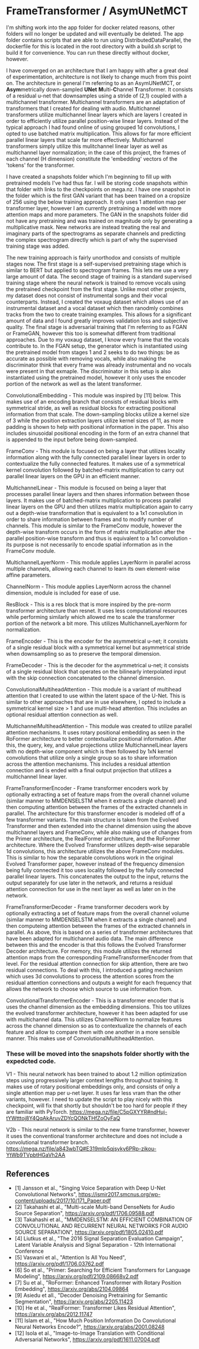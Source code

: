 # FrameTransformer / AsymUNetMCT

I'm shifting work into the app folder for docker related reasons, other folders will no longer be updated and will eventually be deleted. The app folder contains scripts that are able to run using DistributedDataParallel, the dockerfile for this is located in the root directory with a build.sh script to build it for convenience. You can run these directly without docker, however.

I have converged on an architecture that I am happy with after a great deal of experimentation, architecture is not likely to change much from this point on. The architecture in general I'm referring to as an AsymUNetMCT, or **Asym**metrically down-sampled **UNet** **M**ulti-**C**hannel **T**ransformer. It consists of a residual u-net that downsamples using a stride of (2,1) coupled with a multichannel transformer. Multichannel transformers are an adaptation of transformers that I created for dealing with audio. Multichannel transformers utilize multichannel linear layers which are layers I created in order to efficiently utilize parallel position-wise linear layers. Instead of the typical approach I had found online of using grouped 1d convolutions, I opted to use batched matrix multiplication. This allows for far more efficient parallel linear layers that scale far more effectively. Multichannel transformers simply utilize this mulitchannel linear layer as well as multichannel layer normalization; in the case of this project, the frames of each channel (H dimension) constitute the 'embedding' vectors of the 'tokens' for the transformer.

I have created a snapshots folder which I'm beginning to fill up with pretrained models I've had thus far. I will be storing code snapshots within that folder with links to the checkpoints on mega.nz. I have one snapshot in the folder which is the first GAN variant that has been trained on a cropsize of 256 using the below training approach. It only uses 1 attention map per transformer layer, however I am currently pretraining a model with more attention maps and more parameters. The GAN in the snapshots folder did not have any pretraining and was trained on magnitude only by generating a multiplicative mask. New networks are instead treating the real and imaginary parts of the spectrograms as separate channels and predicting the complex spectrogram directly which is part of why the supervised training stage was added.

The new training approach is fairly unorthodox and consists of multiple stages now. The first stage is a self-supervised pretraining stage which is similar to BERT but applied to spectrogram frames. This lets me use a very large amount of data. The second stage of training is a standard supervised training stage where the neural network is trained to remove vocals using the pretrained checkpoint from the first stage. Unlike most other projects, my dataset does not consist of instrumental songs and their vocal counterparts. Instead, I created the voxaug dataset which allows use of an instrumental dataset and a vocal dataset which then ranodmly combines tracks from the two to create training examples. This allows for a significant amount of data and I found greatly improves validation loss and subjective quality. The final stage is adversarial training that I'm referring to as FGAN or FrameGAN, however this too is somewhat different from traditional approaches. Due to my voxaug dataset, I know every frame that the vocals contribute to. In the FGAN setup, the generator which is instantiated using the pretrained model from stages 1 and 2 seeks to do two things: be as accurate as possible with removing vocals, while also making the discriminator think that every frame was already instrumental and no vocals were present in that exmaple. The discriminator in this setup is also instantiated using the pretrained model, however it only uses the encoder portion of the network as well as the latent transformer. 

ConvolutionalEmbedding - This module was inspired by [11] below. This makes use of an encoding branch that consists of residual blocks with symmetrical stride, as well as residual blocks for extracting positional information from that scale. The down-sampling blocks utilize a kernel size of 3 while the position extraction layers utilize kernel sizes of 11, as more padding is shown to help with positional information in the paper. This also includes sinusoidal positional encoding in the form of an extra channel that is appended to the input before being down-sampled.

FrameConv - This module is focused on being a layer that utilizes locality information along with the fully connected parallel linear layers in order to contextualize the fully connected features. It makes use of a symmetrical kernel convolution followed by batched-matrix multiplication to carry out parallel linear layers on the GPU in an efficient manner.

MultichannelLinear - This module is focused on being a layer that processes parallel linear layers and then shares information between those layers. It makes use of batched-matrix multiplication to process parallel linear layers on the GPU and then utilizes matrix multiplication again to carry out a depth-wise transformation that is equivalent to a 1x1 convolution in order to share information between frames and to modify number of channels. This module is similar to the FrameConv module, however the depth-wise transform occurs in the form of matrix multiplication after the parallel position-wise transform and thus is equivalent to a 1x1 convolution - its purpose is not necessarily to encode spatial information as in the FrameConv module.

MultichannelLayerNorm - This module applies LayerNorm in parallel across multiple channels, allowing each channel to learn its own element-wise affine parameters.

ChannelNorm - This module applies LayerNorm across the channel dimension, module is included for ease of use.

ResBlock - This is a res block that is more inspired by the pre-norm transformer architecture than resnet. It uses less computational resources while performing similarly which allowed me to scale the transformer portion of the network a bit more. This utilizes MultichannelLayerNorm for normalization.

FrameEncoder - This is the encoder for the asymmetrical u-net; it consists of a single residual block with a symmetrical kernel but asymmetrical stride when downsampling so as to preserve the temporal dimension.

FrameDecoder - This is the decoder for the asymmetrical u-net; it consists of a single residual block that operates on the bilinearly interpolated input with the skip connection concatenated to the channel dimension.

ConvolutionalMultiheadAttention - This module is a variant of multihead attention that I created to use within the latent space of the U-Net. This is similar to other approaches that are in use elsewhere, I opted to include a symmetrical kernel size > 1 and use multi-head attention. This includes an optional residual attention connection as well.

MultichannelMultiheadAttention - This module was created to utilize parallel attention mechanisms. It uses rotary positional embedding as seen in the RoFormer architecture to better contextualize positional information. After this, the query, key, and value projections utilize MultichannelLinear layers with no depth-wise component which is then followed by 1xN kernel convolutions that utilize only a single group so as to share information across the attention mechanisms. This includes a residual attention connection and is ended with a final output projection that utilizes a multichannel linear layer.

FrameTransformerEncoder - Frame transformer encoders work by optionally extracting a set of feature maps from the overall channel volume (similar manner to MMDENSELSTM when it extracts a single channel) and then computing attention between the frames of the extracted channels in parallel. The architecture for this transformer encoder is modeled off of a few transformer variants. The main structure is taken from the Evolved Transformer and then extended into the channel dimension using the above multichannel layers and FrameConv, while also making use of changes from the Primer architecture, the RealFormer architecture, and the RoFormer architecture. Where the Evolved Transformer utilizes depth-wise separable 1d convolutions, this architecture utilizes the above FrameConv modules. This is similar to how the separable convolutions work in the original Evolved Transformer paper, however instead of the frequency dimension being fully connected it too uses locality followed by the fully connected parallel linear layers. This concatenates the output to the input, returns the output separately for use later in the network, and returns a residual attention connection for use in the next layer as well as later on in the network.

FrameTransformerDecoder - Frame transformer decoders work by optionally extracting a set of feature maps from the overall channel volume (similar manner to MMDENSELSTM when it extracts a single channel) and then computeing attention between the frames of the extracted channels in parallel. As above, this is based on a series of transformer architectures that have been adapted for multichannel audio data. The main difference between this and the encoder is that this follows the Evolved Transformer Decoder architecture. For memory, this module utilizes the returned attention maps from the corresponding FrameTransformerEncoder from that level. For the residual attention connection for skip attention, there are two residual connections. To deal with this, I introduced a gating mechanism which uses 3d convolutions to process the attention scores from the residual attention connections and outputs a weight for each frequency that allows the network to choose which source to use information from.

ConvolutionalTransformerEncoder - This is a transformer encoder that is uses the channel dimension as the embedding dimensions. This too utilizes the evolved transformer architecture, however it has been adapted for use with multichannel data. This utilizes ChannelNorm to normalize features across the channel dimension so as to contextualize the channels of each feature and allow to compare them with one another in a more sensible manner. This makes use of ConvolutionalMultiheadAttention.

### These will be moved into the snapshots folder shortly with the expedcted code.

V1 - This neural network has been trained to about 1.2 million optimization steps using progressively larger context lengths throughout training. It makes use of rotary positional embeddings only, and consists of only a single attention map per u-net layer. It uses far less vram than the other variants, however. I need to update the script to play nicely with this checkpoint, will fix that shortly but shouldn't be too hard for people if they are familiar with PyTorch. https://mega.nz/file/C5pGXYYR#ndHuj-tYWtttoj8Y4QqAkAruvZDYcQONkTHfZoOyFaQ

V2b - This neural network is similar to the new frame transformer, however it uses the conventional transformer architecture and does not include a convolutional transformer branch. https://mega.nz/file/a843wbTQ#E319mlp5qjsyky6PRp-zikou-YtWb9TVpbtHGaVh2AA

## References
- [1] Jansson et al., "Singing Voice Separation with Deep U-Net Convolutional Networks", https://ismir2017.smcnus.org/wp-content/uploads/2017/10/171_Paper.pdf
- [2] Takahashi et al., "Multi-scale Multi-band DenseNets for Audio Source Separation", https://arxiv.org/pdf/1706.09588.pdf
- [3] Takahashi et al., "MMDENSELSTM: AN EFFICIENT COMBINATION OF CONVOLUTIONAL AND RECURRENT NEURAL NETWORKS FOR AUDIO SOURCE SEPARATION", https://arxiv.org/pdf/1805.02410.pdf
- [4] Liutkus et al., "The 2016 Signal Separation Evaluation Campaign", Latent Variable Analysis and Signal Separation - 12th International Conference
- [5] Vaswani et al., "Attention Is All You Need", https://arxiv.org/pdf/1706.03762.pdf
- [6] So et al., "Primer: Searching for Efficient Transformers for Language Modeling", https://arxiv.org/pdf/2109.08668v2.pdf
- [7] Su et al., "RoFormer: Enhanced Transformer with Rotary Position Embedding", https://arxiv.org/abs/2104.09864
- [9] Asiedu et all., "Decoder Denoising Pretraining for Semantic Segmentation", https://arxiv.org/abs/2205.11423
- [10] He et al., "RealFormer: Transformer Likes Residual Attention", https://arxiv.org/abs/2012.11747
- [11] Islam et al., "How Much Position Information Do Convolutional Neural Networks Encode?", https://arxiv.org/abs/2001.08248
- [12] Isola et al., "Image-to-Image Translation with Conditional Adversarial Networks", https://arxiv.org/pdf/1611.07004.pdf
